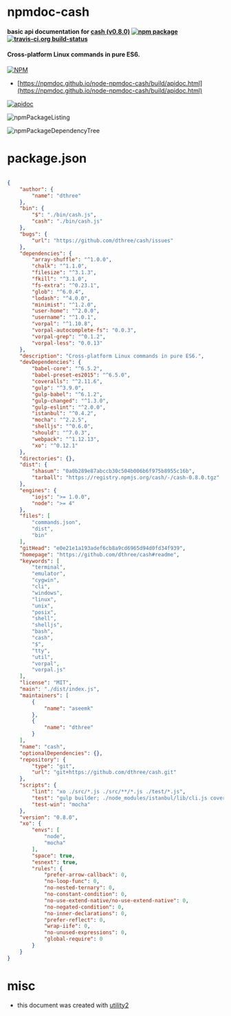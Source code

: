 # npmdoc-cash

#### basic api documentation for  [cash (v0.8.0)](https://github.com/dthree/cash#readme)  [![npm package](https://img.shields.io/npm/v/npmdoc-cash.svg?style=flat-square)](https://www.npmjs.org/package/npmdoc-cash) [![travis-ci.org build-status](https://api.travis-ci.org/npmdoc/node-npmdoc-cash.svg)](https://travis-ci.org/npmdoc/node-npmdoc-cash)

#### Cross-platform Linux commands in pure ES6.

[![NPM](https://nodei.co/npm/cash.png?downloads=true&downloadRank=true&stars=true)](https://www.npmjs.com/package/cash)

- [https://npmdoc.github.io/node-npmdoc-cash/build/apidoc.html](https://npmdoc.github.io/node-npmdoc-cash/build/apidoc.html)

[![apidoc](https://npmdoc.github.io/node-npmdoc-cash/build/screenCapture.buildCi.browser.%252Ftmp%252Fbuild%252Fapidoc.html.png)](https://npmdoc.github.io/node-npmdoc-cash/build/apidoc.html)

![npmPackageListing](https://npmdoc.github.io/node-npmdoc-cash/build/screenCapture.npmPackageListing.svg)

![npmPackageDependencyTree](https://npmdoc.github.io/node-npmdoc-cash/build/screenCapture.npmPackageDependencyTree.svg)



# package.json

```json

{
    "author": {
        "name": "dthree"
    },
    "bin": {
        "$": "./bin/cash.js",
        "cash": "./bin/cash.js"
    },
    "bugs": {
        "url": "https://github.com/dthree/cash/issues"
    },
    "dependencies": {
        "array-shuffle": "^1.0.0",
        "chalk": "^1.1.0",
        "filesize": "^3.1.3",
        "fkill": "^3.1.0",
        "fs-extra": "^0.23.1",
        "glob": "^6.0.4",
        "lodash": "^4.0.0",
        "minimist": "^1.2.0",
        "user-home": "^2.0.0",
        "username": "^1.0.1",
        "vorpal": "^1.10.8",
        "vorpal-autocomplete-fs": "0.0.3",
        "vorpal-grep": "^0.1.2",
        "vorpal-less": "0.0.13"
    },
    "description": "Cross-platform Linux commands in pure ES6.",
    "devDependencies": {
        "babel-core": "^6.5.2",
        "babel-preset-es2015": "^6.5.0",
        "coveralls": "^2.11.6",
        "gulp": "^3.9.0",
        "gulp-babel": "^6.1.2",
        "gulp-changed": "^1.3.0",
        "gulp-eslint": "^2.0.0",
        "istanbul": "^0.4.2",
        "mocha": "^2.2.5",
        "shelljs": "^0.6.0",
        "should": "^7.0.3",
        "webpack": "^1.12.13",
        "xo": "^0.12.1"
    },
    "directories": {},
    "dist": {
        "shasum": "0a0b289e87abccb30c504b006b6f975b8955c16b",
        "tarball": "https://registry.npmjs.org/cash/-/cash-0.8.0.tgz"
    },
    "engines": {
        "iojs": ">= 1.0.0",
        "node": ">= 4"
    },
    "files": [
        "commands.json",
        "dist",
        "bin"
    ],
    "gitHead": "e0e21e1a193adef6cb8a9cd6965d94d0fd34f939",
    "homepage": "https://github.com/dthree/cash#readme",
    "keywords": [
        "terminal",
        "emulator",
        "cygwin",
        "cli",
        "windows",
        "linux",
        "unix",
        "posix",
        "shell",
        "shelljs",
        "bash",
        "cash",
        "$",
        "tty",
        "util",
        "vorpal",
        "vorpal.js"
    ],
    "license": "MIT",
    "main": "./dist/index.js",
    "maintainers": [
        {
            "name": "aseemk"
        },
        {
            "name": "dthree"
        }
    ],
    "name": "cash",
    "optionalDependencies": {},
    "repository": {
        "type": "git",
        "url": "git+https://github.com/dthree/cash.git"
    },
    "scripts": {
        "lint": "xo ./src/*.js ./src/**/*.js ./test/*.js",
        "test": "gulp builder; ./node_modules/istanbul/lib/cli.js cover --root './dist' -x './dist/lib/sugar.js' _mocha -- -R spec && npm run lint",
        "test-win": "mocha"
    },
    "version": "0.8.0",
    "xo": {
        "envs": [
            "node",
            "mocha"
        ],
        "space": true,
        "esnext": true,
        "rules": {
            "prefer-arrow-callback": 0,
            "no-loop-func": 0,
            "no-nested-ternary": 0,
            "no-constant-condition": 0,
            "no-use-extend-native/no-use-extend-native": 0,
            "no-negated-condition": 0,
            "no-inner-declarations": 0,
            "prefer-reflect": 0,
            "wrap-iife": 0,
            "no-unused-expressions": 0,
            "global-require": 0
        }
    }
}
```



# misc
- this document was created with [utility2](https://github.com/kaizhu256/node-utility2)
